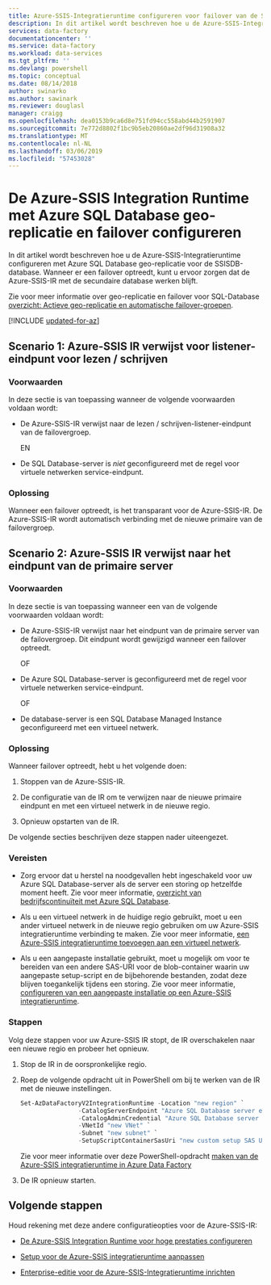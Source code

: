 ```yaml
---
title: Azure-SSIS-Integratieruntime configureren voor failover van de SQL-Database | Microsoft Docs
description: In dit artikel wordt beschreven hoe u de Azure-SSIS-Integratieruntime configureren met Azure SQL Database geo-replicatie en failover voor de SSISDB-database
services: data-factory
documentationcenter: ''
ms.service: data-factory
ms.workload: data-services
ms.tgt_pltfrm: ''
ms.devlang: powershell
ms.topic: conceptual
ms.date: 08/14/2018
author: swinarko
ms.author: sawinark
ms.reviewer: douglasl
manager: craigg
ms.openlocfilehash: dea0153b9ca6d8e751fd94cc558abd44b2591907
ms.sourcegitcommit: 7e772d8802f1bc9b5eb20860ae2df96d31908a32
ms.translationtype: MT
ms.contentlocale: nl-NL
ms.lasthandoff: 03/06/2019
ms.locfileid: "57453028"
---
```

# <a name="configure-the-azure-ssis-integration-runtime-with-azure-sql-database-geo-replication-and-failover"></a>De Azure-SSIS Integration Runtime met Azure SQL Database geo-replicatie en failover configureren

In dit artikel wordt beschreven hoe u de Azure-SSIS-Integratieruntime configureren met Azure SQL Database geo-replicatie voor de SSISDB-database. Wanneer er een failover optreedt, kunt u ervoor zorgen dat de Azure-SSIS-IR met de secundaire database werken blijft.

Zie voor meer informatie over geo-replicatie en failover voor SQL-Database [overzicht: Actieve geo-replicatie en automatische failover-groepen](../sql-database/sql-database-geo-replication-overview.md).

[!INCLUDE [updated-for-az](../../includes/updated-for-az.md)]

## <a name="scenario-1---azure-ssis-ir-is-pointing-to-read-write-listener-endpoint"></a>Scenario 1: Azure-SSIS IR verwijst voor listener-eindpunt voor lezen / schrijven

### <a name="conditions"></a>Voorwaarden

In deze sectie is van toepassing wanneer de volgende voorwaarden voldaan wordt:

- De Azure-SSIS-IR verwijst naar de lezen / schrijven-listener-eindpunt van de failovergroep.

  EN

- De SQL Database-server is *niet* geconfigureerd met de regel voor virtuele netwerken service-eindpunt.

### <a name="solution"></a>Oplossing

Wanneer een failover optreedt, is het transparant voor de Azure-SSIS-IR. De Azure-SSIS-IR wordt automatisch verbinding met de nieuwe primaire van de failovergroep.

## <a name="scenario-2---azure-ssis-ir-is-pointing-to-primary-server-endpoint"></a>Scenario 2: Azure-SSIS IR verwijst naar het eindpunt van de primaire server

### <a name="conditions"></a>Voorwaarden

In deze sectie is van toepassing wanneer een van de volgende voorwaarden voldaan wordt:

- De Azure-SSIS-IR verwijst naar het eindpunt van de primaire server van de failovergroep. Dit eindpunt wordt gewijzigd wanneer een failover optreedt.

  OF

- De Azure SQL Database-server is geconfigureerd met de regel voor virtuele netwerken service-eindpunt.

  OF

- De database-server is een SQL Database Managed Instance geconfigureerd met een virtueel netwerk.

### <a name="solution"></a>Oplossing

Wanneer failover optreedt, hebt u het volgende doen:

1. Stoppen van de Azure-SSIS-IR.

2. De configuratie van de IR om te verwijzen naar de nieuwe primaire eindpunt en met een virtueel netwerk in de nieuwe regio.

3. Opnieuw opstarten van de IR.

De volgende secties beschrijven deze stappen nader uiteengezet.

### <a name="prerequisites"></a>Vereisten

- Zorg ervoor dat u herstel na noodgevallen hebt ingeschakeld voor uw Azure SQL Database-server als de server een storing op hetzelfde moment heeft. Zie voor meer informatie, [overzicht van bedrijfscontinuïteit met Azure SQL Database](../sql-database/sql-database-business-continuity.md).

- Als u een virtueel netwerk in de huidige regio gebruikt, moet u een ander virtueel netwerk in de nieuwe regio gebruiken om uw Azure-SSIS integratieruntime verbinding te maken. Zie voor meer informatie, [een Azure-SSIS integratieruntime toevoegen aan een virtueel netwerk](join-azure-ssis-integration-runtime-virtual-network.md).

- Als u een aangepaste installatie gebruikt, moet u mogelijk om voor te bereiden van een andere SAS-URI voor de blob-container waarin uw aangepaste setup-script en de bijbehorende bestanden, zodat deze blijven toegankelijk tijdens een storing. Zie voor meer informatie, [configureren van een aangepaste installatie op een Azure-SSIS integratieruntime](how-to-configure-azure-ssis-ir-custom-setup.md).

### <a name="steps"></a>Stappen

Volg deze stappen voor uw Azure-SSIS IR stopt, de IR overschakelen naar een nieuwe regio en probeer het opnieuw.

1. Stop de IR in de oorspronkelijke regio.

2. Roep de volgende opdracht uit in PowerShell om bij te werken van de IR met de nieuwe instellingen.

    ```powershell
    Set-AzDataFactoryV2IntegrationRuntime -Location "new region" `
                    -CatalogServerEndpoint "Azure SQL Database server endpoint" `
                    -CatalogAdminCredential "Azure SQL Database server admin credentials" `
                    -VNetId "new VNet" `
                    -Subnet "new subnet" `
                    -SetupScriptContainerSasUri "new custom setup SAS URI"
    ```

    Zie voor meer informatie over deze PowerShell-opdracht [maken van de Azure-SSIS integratieruntime in Azure Data Factory](create-azure-ssis-integration-runtime.md)

3. De IR opnieuw starten.

## <a name="next-steps"></a>Volgende stappen

Houd rekening met deze andere configuratieopties voor de Azure-SSIS-IR:

- [De Azure-SSIS Integration Runtime voor hoge prestaties configureren](configure-azure-ssis-integration-runtime-performance.md)

- [Setup voor de Azure-SSIS integratieruntime aanpassen](how-to-configure-azure-ssis-ir-custom-setup.md)

- [Enterprise-editie voor de Azure-SSIS-Integratieruntime inrichten](how-to-configure-azure-ssis-ir-enterprise-edition.md)
